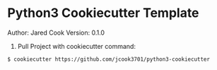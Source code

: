 # Python3 Cookiecutter Template

Author: Jared Cook
Version: 0.1.0

1. Pull Project with cookiecutter command:  
``` shell
$ cookiecutter https://github.com/jcook3701/python3-cookiecutter  
```

